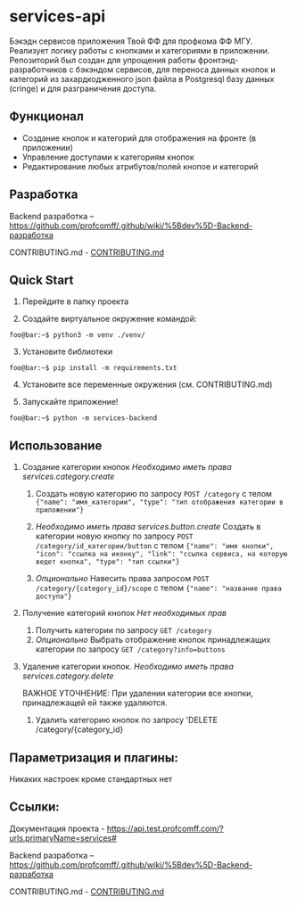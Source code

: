 # services-api

Бэкэдн сервисов приложения Твой ФФ для профкома ФФ МГУ. Реализует логику работы с кнопками и категориями в приложении.
Репозиторий был создан для упрощения работы фронтэнд-разработчиков с бэкэндом сервисов, для переноса данных кнопок и категорий из захардкодженного json файла в Postgresql базу данных (cringe) и для разграничения доступа.

## Функционал

- Создание кнопок и категорий для отображения на фронте (в приложении)
- Управление доступами к категориям кнопок
- Редактирование любых атрибутов/полей кнопое и категорий


## Разработка
Backend разработка – https://github.com/profcomff/.github/wiki/%5Bdev%5D-Backend-разработка

CONTRIBUTING.md - [CONTRIBUTING.md](CONTRIBUTING.md)

## Quick Start

1) Перейдите в папку проекта

2) Создайте виртуальное окружение командой:
```console
foo@bar:~$ python3 -m venv ./venv/
```
3) Установите библиотеки 
```console
foo@bar:~$ pip install -m requirements.txt
```
4) Установите все переменные окружения (см. CONTRIBUTING.md)

5) Запускайте приложение!
```console
foo@bar:~$ python -m services-backend
```


## Использование
1) Создание категории кнопок
*Необходимо иметь права services.category.create*
    1. Создать новую категорию по запросу `POST /category` с телом `{"name": "имя_категории", "type": "тип отображения категории в приложении"}`

    2. *Необходимо иметь права services.button.create* Создать в категории новую кнопку по запросу `POST /category/id_категории/button` с телом `{"name": "имя кнопки", "icon": "ссылка на иконку", "link": "ссылка сервиса, на которую ведет кнопка", "type": "тип ссылки"}`

    3. *Опционально* Навесить права запросом `POST /category/{category_id}/scope` с телом `{"name": "название права доступа"}`


2) Получение категорий кнопок
*Нет необходимых прав*
    1. Получить категории по запросу `GET /category`
    2. *Опционально* Выбрать отображение кнопок принадлежащих категории по запросу `GET /category?info=buttons`


3) Удаление категории кнопок. *Необходимо иметь права services.category.delete* 

    ВАЖНОЕ УТОЧНЕНИЕ: При удалении категории все кнопки, принадлежащей ей также удаляются.
    1. Удалить категорию кнопок по запросу 'DELETE /category/{category_id}

## Параметризация и плагины:
Никаких настроек кроме стандартных нет

## Ссылки:
Документация проекта - https://api.test.profcomff.com/?urls.primaryName=services#

Backend разработка – https://github.com/profcomff/.github/wiki/%5Bdev%5D-Backend-разработка

CONTRIBUTING.md - [CONTRIBUTING.md](CONTRIBUTING.md)

